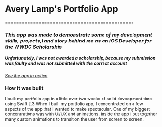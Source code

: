 # Avery Lamp's Portfolio App
==============================================

### _This app was made to demonstrate some of my development skills, projects,l and story behind me as an iOS Developer for the WWDC Scholarship_
##### Unfortunately, I was not awarded a scholarship, because my submission was faulty and was not submitted with the correct account
[_See the app in action_](https://www.youtube.com/watch?v=zIekBuRtOuA)

 ### How it was built:

I built my portfolio app in a little over two weeks of solid deveopment time using Swift 2.3
When I built my portfolio app, I concentrated on a few aspects of the app that I wanted to make spectacular.  One of my biggest concentrations was with 
UI/UX and animations.  Inside the app I put together many custom animations to transition the user from screen to screen.  
